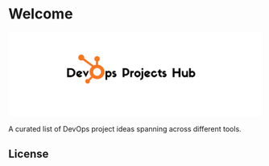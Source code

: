 # Welcome

![Banner](assets/banner.png)

A curated list of DevOps project ideas spanning across different tools.

## License
